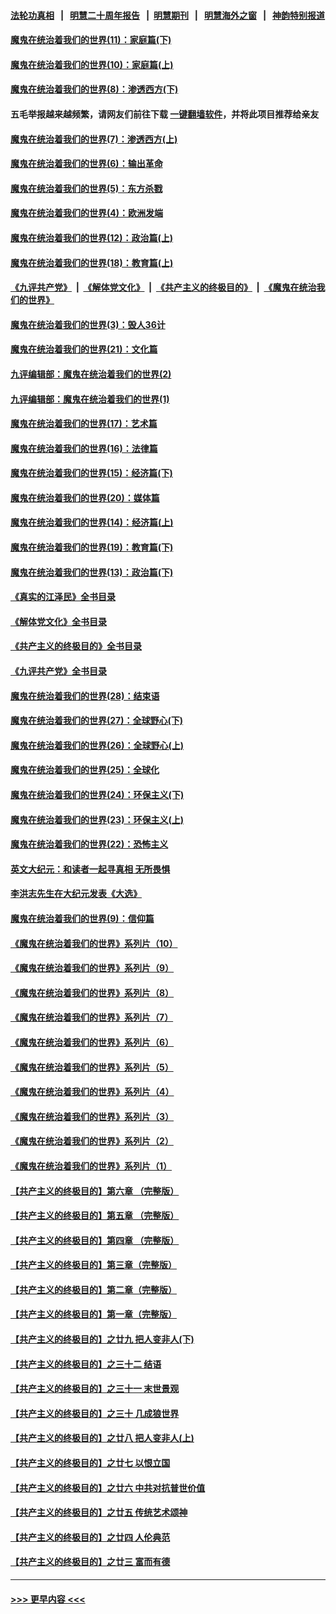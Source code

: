 #### [法轮功真相](https://github.com/gfw-breaker/truth/blob/master/README.md?t=0) &nbsp;&nbsp;|&nbsp;&nbsp; [明慧二十周年报告](https://github.com/gfw-breaker/mh-reports/blob/master/README.md?t=0) &nbsp;&nbsp;|&nbsp;&nbsp;[明慧期刊](https://github.com/gfw-breaker/mh-qikan) &nbsp;&nbsp;|&nbsp;&nbsp; [明慧海外之窗](https://github.com/gfw-breaker/mh-news/blob/master/README.md?t=0) &nbsp;&nbsp;|&nbsp;&nbsp; [神韵特别报道](https://github.com/gfw-breaker/mh-news/blob/master/shenyun.md?t=0)
#### [魔鬼在统治着我们的世界(11)：家庭篇(下)](../pages/nsc422/n10440961.md?t=01100343) 
#### [魔鬼在统治着我们的世界(10)：家庭篇(上)](../pages/nsc422/n10435448.md?t=01100343) 
#### [魔鬼在统治着我们的世界(8)：渗透西方(下)](../pages/nsc422/n10429603.md?t=01100343) 
#### 五毛举报越来越频繁，请网友们前往下载 [一键翻墙软件](https://github.com/gfw-breaker/ssr-accounts)，并将此项目推荐给亲友
#### [魔鬼在统治着我们的世界(7)：渗透西方(上)](../pages/nsc422/n10426013.md?t=01100343) 
#### [魔鬼在统治着我们的世界(6)：输出革命](../pages/nsc422/n10421536.md?t=01100343) 
#### [魔鬼在统治着我们的世界(5)：东方杀戮](../pages/nsc422/n10417707.md?t=01100343) 
#### [魔鬼在统治着我们的世界(4)：欧洲发端](../pages/nsc422/n10414890.md?t=01100343) 
#### [魔鬼在统治着我们的世界(12)：政治篇(上)](../pages/nsc422/n10444576.md?t=01100343) 
#### [魔鬼在统治着我们的世界(18)：教育篇(上)](../pages/nsc422/n10526970.md?t=01100343) 
#### [《九评共产党》](https://github.com/begood0513/9ping.md/blob/master/README.md) &nbsp;|&nbsp; [《解体党文化》](../../../../jtdwh.md/blob/master/README.md)  &nbsp;|&nbsp; [《共产主义的终极目的》](../../../../gczydzjmd.md/blob/master/README.md) &nbsp;|&nbsp; [《魔鬼在统治我们的世界》](../../../../mgztzwmdsj.md/blob/master/README.md) 
#### [魔鬼在统治着我们的世界(3)：毁人36计](../pages/nsc422/n10411583.md?t=01100343) 
#### [魔鬼在统治着我们的世界(21)：文化篇](../pages/nsc422/n10597706.md?t=01100343) 
#### [九评编辑部：魔鬼在统治着我们的世界(2)](../pages/nsc422/n10410036.md?t=01100343) 
#### [九评编辑部：魔鬼在统治着我们的世界(1)](../pages/nsc422/n10406825.md?t=01100343) 
#### [魔鬼在统治着我们的世界(17)：艺术篇](../pages/nsc422/n10499093.md?t=01100343) 
#### [魔鬼在统治着我们的世界(16)：法律篇](../pages/nsc422/n10485969.md?t=01100343) 
#### [魔鬼在统治着我们的世界(15)：经济篇(下)](../pages/nsc422/n10469975.md?t=01100343) 
#### [魔鬼在统治着我们的世界(20)：媒体篇](../pages/nsc422/n10586579.md?t=01100343) 
#### [魔鬼在统治着我们的世界(14)：经济篇(上)](../pages/nsc422/n10457370.md?t=01100343) 
#### [魔鬼在统治着我们的世界(19)：教育篇(下)](../pages/nsc422/n10564808.md?t=01100343) 
#### [魔鬼在统治着我们的世界(13)：政治篇(下)](../pages/nsc422/n10448270.md?t=01100343) 
#### [《真实的江泽民》全书目录](../pages/nsc422/n13721399.md?t=01100343) 
#### [《解体党文化》全书目录](../pages/nsc422/n13721157.md?t=01100343) 
#### [《共产主义的终极目的》全书目录](../pages/nsc422/n13721048.md?t=01100343) 
#### [《九评共产党》全书目录](../pages/nsc422/n13708085.md?t=01100343) 
#### [魔鬼在统治着我们的世界(28)：结束语](../pages/nsc422/n10936246.md?t=01100343) 
#### [魔鬼在统治着我们的世界(27)：全球野心(下)](../pages/nsc422/n10928319.md?t=01100343) 
#### [魔鬼在统治着我们的世界(26)：全球野心(上)](../pages/nsc422/n10900318.md?t=01100343) 
#### [魔鬼在统治着我们的世界(25)：全球化](../pages/nsc422/n10788205.md?t=01100343) 
#### [魔鬼在统治着我们的世界(24)：环保主义(下)](../pages/nsc422/n10695307.md?t=01100343) 
#### [魔鬼在统治着我们的世界(23)：环保主义(上)](../pages/nsc422/n10688613.md?t=01100343) 
#### [魔鬼在统治着我们的世界(22)：恐怖主义](../pages/nsc422/n10614727.md?t=01100343) 
#### [英文大纪元：和读者一起寻真相 无所畏惧](../pages/nsc422/n12542027.md?t=01100343) 
#### [李洪志先生在大纪元发表《大选》](../pages/nsc422/n12534746.md?t=01100343) 
#### [魔鬼在统治着我们的世界(9)：信仰篇](../pages/nsc422/n10432159.md?t=01100343) 
#### [《魔鬼在统治着我们的世界》系列片（10）](../pages/nsc422/n12292670.md?t=01100343) 
#### [《魔鬼在统治着我们的世界》系列片（9）](../pages/nsc422/n12290859.md?t=01100343) 
#### [《魔鬼在统治着我们的世界》系列片（8）](../pages/nsc422/n12287445.md?t=01100343) 
#### [《魔鬼在统治着我们的世界》系列片（7）](../pages/nsc422/n12283425.md?t=01100343) 
#### [《魔鬼在统治着我们的世界》系列片（6）](../pages/nsc422/n12282314.md?t=01100343) 
#### [《魔鬼在统治着我们的世界》系列片（5）](../pages/nsc422/n12281419.md?t=01100343) 
#### [《魔鬼在统治着我们的世界》系列片（4）](../pages/nsc422/n12274024.md?t=01100343) 
#### [《魔鬼在统治着我们的世界》系列片（3）](../pages/nsc422/n12271322.md?t=01100343) 
#### [《魔鬼在统治着我们的世界》系列片（2）](../pages/nsc422/n12269049.md?t=01100343) 
#### [《魔鬼在统治着我们的世界》系列片（1）](../pages/nsc422/n12267575.md?t=01100343) 
#### [【共产主义的终极目的】第六章 （完整版）](../pages/nsc422/n11428913.md?t=01100343) 
#### [【共产主义的终极目的】第五章 （完整版）](../pages/nsc422/n11428912.md?t=01100343) 
#### [【共产主义的终极目的】第四章 （完整版）](../pages/nsc422/n11428907.md?t=01100343) 
#### [【共产主义的终极目的】第三章（完整版）](../pages/nsc422/n11428848.md?t=01100343) 
#### [【共产主义的终极目的】第二章（完整版）](../pages/nsc422/n11428831.md?t=01100343) 
#### [【共产主义的终极目的】第一章（完整版）](../pages/nsc422/n11417651.md?t=01100343) 
#### [【共产主义的终极目的】之廿九 把人变非人(下)](../pages/nsc422/n11344140.md?t=01100343) 
#### [【共产主义的终极目的】之三十二 结语](../pages/nsc422/n11360535.md?t=01100343) 
#### [【共产主义的终极目的】之三十一 末世景观](../pages/nsc422/n11351129.md?t=01100343) 
#### [【共产主义的终极目的】之三十 几成狼世界](../pages/nsc422/n11348280.md?t=01100343) 
#### [【共产主义的终极目的】之廿八 把人变非人(上)](../pages/nsc422/n11340492.md?t=01100343) 
#### [【共产主义的终极目的】之廿七 以恨立国](../pages/nsc422/n11336944.md?t=01100343) 
#### [【共产主义的终极目的】之廿六 中共对抗普世价值](../pages/nsc422/n11324785.md?t=01100343) 
#### [【共产主义的终极目的】之廿五 传统艺术颂神](../pages/nsc422/n11296396.md?t=01100343) 
#### [【共产主义的终极目的】之廿四 人伦典范](../pages/nsc422/n11296397.md?t=01100343) 
#### [【共产主义的终极目的】之廿三 富而有德](../pages/nsc422/n11283598.md?t=01100343) 

----
#### [ >>> 更早内容 <<< ](../indexes/nsc422-earlier.md)
